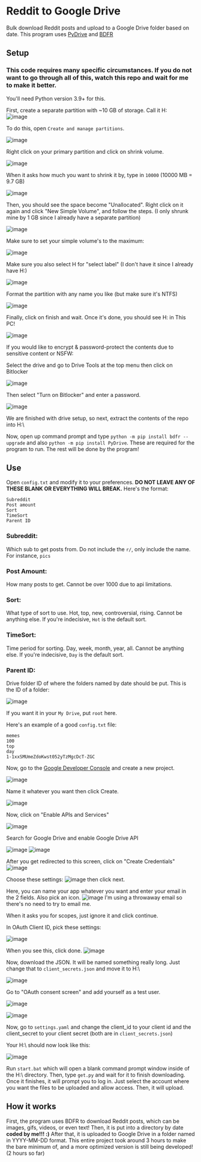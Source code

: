 # Reddit to Google Drive
Bulk download Reddit posts and upload to a Google Drive folder based on date. 
This program uses [PyDrive](https://pypi.org/project/PyDrive/) and [BDFR](https://github.com/aliparlakci/bulk-downloader-for-reddit)

## Setup
### This code requires many specific circumstances. If you do not want to go through all of this, watch this repo and wait for me to make it better.

You'll need Python version 3.9+ for this.

First, create a separate partition with ~10 GB of storage. Call it H:\
![image](https://user-images.githubusercontent.com/69993704/131233892-eb61c30c-2817-4247-b453-673033acbbfd.png)

To do this, open `Create and manage partitions`.

![image](https://user-images.githubusercontent.com/69993704/131237626-26c52691-edbc-41b9-b58b-e54b9036bbfb.png)

Right click on your primary partition and click on shrink volume.

![image](https://user-images.githubusercontent.com/69993704/131237647-7b54bf64-9203-4794-8842-ce08481af27b.png)

When it asks how much you want to shrink it by, type in `10000` (10000 MB = 9.7 GB)

![image](https://user-images.githubusercontent.com/69993704/131237740-b415de25-f66e-492b-aa69-e2ef97090c79.png)

Then, you should see the space become "Unallocated". Right click on it again and click "New Simple Volume", and follow the steps. (I only shrunk mine by 1 GB since I already have a separate partition)

![image](https://user-images.githubusercontent.com/69993704/131237803-3eba8f01-6d13-4dd4-8721-79e051b8f386.png)

Make sure to set your simple volume's to the maximum:

![image](https://user-images.githubusercontent.com/69993704/131237819-c41d2484-2e6b-4db2-8656-99afecde6076.png)

Make sure you also select H for "select label" (I don't have it since I already have H:)

![image](https://user-images.githubusercontent.com/69993704/131237832-5de47e8f-fec4-4025-87d8-de0dc6715816.png)

Format the partition with any name you like (but make sure it's NTFS)

![image](https://user-images.githubusercontent.com/69993704/131237848-5ef5c195-358c-45a5-86f6-50ce40beccf3.png)

Finally, click on finish and wait. Once it's done, you should see H: in This PC!

![image](https://user-images.githubusercontent.com/69993704/131237869-b2413403-868c-4950-9a09-fcc7f8b30f53.png)

If you would like to encrypt & password-protect the contents due to sensitive content or NSFW:

Select the drive and go to Drive Tools at the top menu then click on Bitlocker

![image](https://user-images.githubusercontent.com/69993704/131237898-8277a034-31e2-4613-85f9-bfc7399373c7.png)

Then select "Turn on Bitlocker" and enter a password.

![image](https://user-images.githubusercontent.com/69993704/131237902-059eee97-846c-49e2-b316-74f5c569d6ac.png)

We are finished with drive setup, so next, extract the contents of the repo into H:\

Now, open up command prompt and type `python -m pip install bdfr --upgrade` and also `python -m pip install PyDrive`. These are required for the program to run. The rest will be done by the program!

## Use
Open `config.txt` and modify it to your preferences. **DO NOT LEAVE ANY OF THESE BLANK OR EVERYTHING WILL BREAK.** Here's the format:
```
Subreddit
Post amount
Sort
TimeSort
Parent ID
``` 
### Subreddit:
Which sub to get posts from. Do not include the `r/`, only include the name. For instance, `pics`

### Post Amount:
How many posts to get. Cannot be over 1000 due to api limitations.

### Sort:
What type of sort to use. Hot, top, new, controversial, rising. Cannot be anything else. If you're indecisive, `Hot` is the default sort.

### TimeSort:
Time period for sorting. Day, week, month, year, all. Cannot be anything else. If you're indecisive, `Day` is the default sort.

### Parent ID:
Drive folder ID of where the folders named by date should be put. This is the ID of a folder: 

![image](https://user-images.githubusercontent.com/69993704/131234603-caf985f7-87f7-4129-9511-a220120c9f6a.png)

If you want it in your `My Drive`, put `root` here.

Here's an example of a good `config.txt` file:
```
memes
100
top
day
1-1xxSMUmeZdoKwst052yTzMgcDcT-ZGC
```

Now, go to the [Google Developer Console](https://console.developers.google.com/) and create a new project.

![image](https://user-images.githubusercontent.com/69993704/131235246-0b90f44b-8104-4fc5-bd49-71548713cf93.png)

Name it whatever you want then click Create. 

![image](https://user-images.githubusercontent.com/69993704/131235253-467aeb5a-6ec5-432e-b747-ee7071aa9c9b.png)

Now, click on "Enable APIs and Services"

![image](https://user-images.githubusercontent.com/69993704/131235291-6688e03e-d783-421f-960d-c35d42449c5a.png)

Search for Google Drive and enable Google Drive API

![image](https://user-images.githubusercontent.com/69993704/131235309-aac10fa4-27b3-4ccd-bd96-ac968dc87303.png)
![image](https://user-images.githubusercontent.com/69993704/131235315-44ba89eb-a448-4292-ae55-d851da1afaaf.png)

After you get redirected to this screen, click on "Create Credentials" ![image](https://user-images.githubusercontent.com/69993704/131235324-6312e5f1-60b7-4641-a75b-979650f03a3d.png)

Choose these settings: 
![image](https://user-images.githubusercontent.com/69993704/131235331-9c6eb152-00df-4506-aa52-dbba2f8a6a73.png) then click next.

Here, you can name your app whatever you want and enter your email in the 2 fields. Also pick an icon. ![image](https://user-images.githubusercontent.com/69993704/131235349-cc236206-fa99-4a54-b683-20b4d12feee7.png) I'm using a throwaway email so there's no need to try to email me.

When it asks you for scopes, just ignore it and click continue.

In OAuth Client ID, pick these settings: 

![image](https://user-images.githubusercontent.com/69993704/131235361-15c1b05c-6d04-45d4-96df-432f76b5192e.png)

When you see this, click done. ![image](https://user-images.githubusercontent.com/69993704/131235365-cfd81c76-06f1-4dc7-8ce7-858d4dbd6ad6.png)

Now, download the JSON. It will be named something really long. Just change that to `client_secrets.json` and move it to H:\

![image](https://user-images.githubusercontent.com/69993704/131235371-ead83281-8042-4c88-9dff-cee47021901a.png)

Go to "OAuth consent screen" and add yourself as a test user.

![image](https://user-images.githubusercontent.com/69993704/131235418-cbeb7511-349f-4b71-a5ab-eaa000373148.png)

![image](https://user-images.githubusercontent.com/69993704/131235426-0e4d0f18-28dd-4e1d-bb31-37bc224615e4.png)

Now, go to `settings.yaml` and change the client_id to your client id and the client_secret to your client secret (both are in `client_secrets.json`)

Your H:\ should now look like this:

![image](https://user-images.githubusercontent.com/69993704/131235452-4515b42e-d191-4d39-be35-d7554185ecb0.png)


Run `start.bat` which will open a blank command prompt window inside of the H:\ directory. Then, type `get.py` and wait for it to finish downloading. Once it finishes, it will prompt you to log in. Just select the account where you want the files to be uploaded and allow access. Then, it will upload. 

## How it works
First, the program uses BDFR to download Reddit posts, which can be images, gifs, videos, or even text! Then, it is put into a directory by date **coded by me!!! :)** After that, it is uploaded to Google Drive in a folder named in YYYY-MM-DD format. This entire project took around 3 hours to make the bare minimum of, and a more optimized version is still being developed! (2 hours so far)
